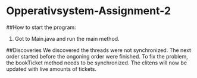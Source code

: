 # Opperativsystem-Assignment-2
##How to start the program:
1. Got to Main.java and run the main method.

##Discoveries
We discovered the threads were not synchronized. The next order started before the ongoning order were finished. To fix the problem, the bookTicket method needs to be synchronized. The clitens will now be updated with live amounts of tickets.
